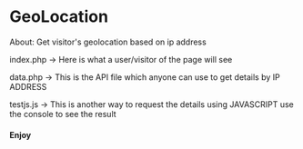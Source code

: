 # GeoLocation
About: Get visitor's geolocation based on ip address

index.php -> Here is what a user/visitor of the page will see

data.php -> This is the API file which anyone can use to get details by IP ADDRESS

testjs.js -> This is another way to request the details using JAVASCRIPT use the console to see the result


#### Enjoy

